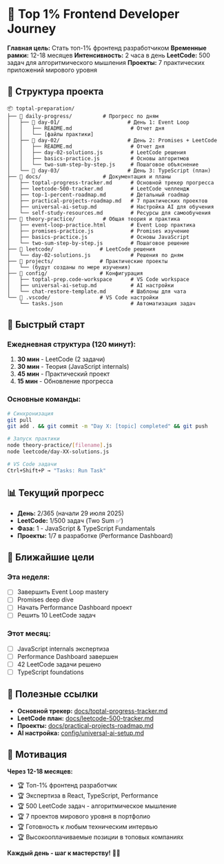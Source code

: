 # 🚀 Top 1% Frontend Developer Journey

**Главная цель:** Стать топ-1% фронтенд разработчиком
**Временные рамки:** 12-18 месяцев
**Интенсивность:** 2 часа в день
**LeetCode:** 500 задач для алгоритмического мышления
**Проекты:** 7 практических приложений мирового уровня

## 📁 Структура проекта

```
📦 toptal-preparation/
├── 📁 daily-progress/          # Прогресс по дням
│   ├── 📁 day-01/                      # День 1: Event Loop
│   │   ├── README.md                   # Отчет дня
│   │   └── [файлы практики]
│   ├── 📁 day-02/                      # День 2: Promises + LeetCode
│   │   ├── README.md                   # Отчет дня
│   │   ├── day-02-solutions.js         # LeetCode решения
│   │   ├── basics-practice.js          # Основы алгоритмов
│   │   └── two-sum-step-by-step.js     # Пошаговое объяснение
│   └── 📁 day-03/                      # День 3: TypeScript (план)
├── 📁 docs/                    # Документация и планы
│   ├── toptal-progress-tracker.md      # Основной трекер прогресса
│   ├── leetcode-500-tracker.md         # LeetCode челлендж
│   ├── top-1-percent-roadmap.md        # Детальный roadmap
│   ├── practical-projects-roadmap.md   # 7 практических проектов
│   ├── universal-ai-setup.md           # Настройка AI для обучения
│   └── self-study-resources.md         # Ресурсы для самообучения
├── 📁 theory-practice/         # Общая теория и практика
│   ├── event-loop-practice.html        # Event Loop практика
│   ├── promises-practice.js            # Promises изучение
│   ├── basics-practice.js              # Основы JavaScript
│   └── two-sum-step-by-step.js         # Пошаговое решение
├── 📁 leetcode/               # LeetCode решения
│   └── day-02-solutions.js             # Решения по дням
├── 📁 projects/               # Практические проекты
│   └── (будут созданы по мере изучения)
├── 📁 config/                 # Конфигурация
│   ├── toptal-prep.code-workspace      # VS Code workspace
│   ├── universal-ai-setup.md           # AI настройки
│   └── chat-restore-template.md        # Шаблоны для чата
└── 📁 .vscode/                # VS Code настройки
    └── tasks.json                      # Автоматизация задач
```

## 🎯 Быстрый старт

### Ежедневная структура (120 минут):

1. **30 мин** - LeetCode (2 задачи)
2. **30 мин** - Теория (JavaScript internals)
3. **45 мин** - Практический проект
4. **15 мин** - Обновление прогресса

### Основные команды:

```bash
# Синхронизация
git pull
git add . && git commit -m "Day X: [topic] completed" && git push

# Запуск практики
node theory-practice/[filename].js
node leetcode/day-XX-solutions.js

# VS Code задачи
Ctrl+Shift+P → "Tasks: Run Task"
```

## 📊 Текущий прогресс

- **День:** 2/365 (начали 29 июля 2025)
- **LeetCode:** 1/500 задач (Two Sum ✅)
- **Фаза:** 1 - JavaScript & TypeScript Fundamentals
- **Проекты:** 1/7 в разработке (Performance Dashboard)

## 🎯 Ближайшие цели

### Эта неделя:

- [ ] Завершить Event Loop mastery
- [ ] Promises deep dive
- [ ] Начать Performance Dashboard проект
- [ ] Решить 10 LeetCode задач

### Этот месяц:

- [ ] JavaScript internals экспертиза
- [ ] Performance Dashboard завершен
- [ ] 42 LeetCode задачи решено
- [ ] TypeScript foundations

## 🔗 Полезные ссылки

- **Основной трекер:** [docs/toptal-progress-tracker.md](docs/toptal-progress-tracker.md)
- **LeetCode план:** [docs/leetcode-500-tracker.md](docs/leetcode-500-tracker.md)
- **Проекты:** [docs/practical-projects-roadmap.md](docs/practical-projects-roadmap.md)
- **AI настройка:** [config/universal-ai-setup.md](config/universal-ai-setup.md)

## 🚀 Мотивация

**Через 12-18 месяцев:**

- 🏆 Топ-1% фронтенд разработчик
- 🏆 Экспертиза в React, TypeScript, Performance
- 🏆 500 LeetCode задач - алгоритмическое мышление
- 🏆 7 проектов мирового уровня в портфолио
- 🏆 Готовность к любым техническим интервью
- 🏆 Высокооплачиваемые позиции в топовых компаниях

**Каждый день - шаг к мастерству!** 💪🔥
